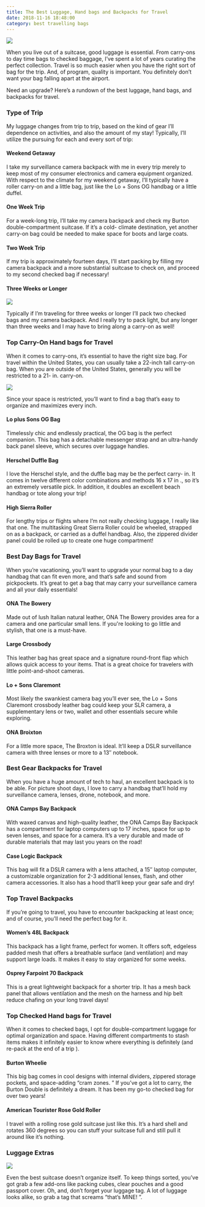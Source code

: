 ```yaml
---
title: The Best Luggage, Hand bags and Backpacks for Travel
date: 2018-11-16 18:48:00
category: best travelling bags
---
```


![](/img/9.jpg)

When you live out of a suitcase, good luggage is essential. From carry-ons to day time bags to checked baggage, I’ve spent a lot of years curating the perfect collection. Travel is so much easier when you have the right sort of bag for the trip. And, of program, quality is important. You definitely don’t want your bag falling apart at the airport.

Need an upgrade? Here’s a rundown of the best luggage, hand bags, and backpacks for travel.

### Type of Trip

My luggage changes from trip to trip, based on the kind of gear I’ll dependence on activities, and also the amount of my stay! Typically, I’ll utilize the pursuing for each and every sort of trip:

<!-- more -->

#### Weekend Getaway

I take my surveillance camera backpack with me in every trip merely to keep most of my consumer electronics and camera equipment organized. With respect to the climate for my weekend getaway, I’ll typically have a roller carry-on and a little bag, just like the Lo + Sons OG handbag or a little duffel.

#### One Week Trip

For a week-long trip, I’ll take my camera backpack and check my Burton double-compartment suitcase. If it’s a cold- climate destination, yet another carry-on bag could be needed to make space for boots and large coats.

#### Two Week Trip

If my trip is approximately fourteen days, I’ll start packing by filling my camera backpack and a more substantial suitcase to check on, and proceed to my second checked bag if necessary!

#### Three Weeks or Longer

![](/img/10.jpg)

Typically if I’m traveling for three weeks or longer I’ll pack two checked bags and my camera backpack. And I really try to pack light, but any longer than three weeks and I may have to bring along a carry-on as well!

### Top Carry-On Hand bags for Travel

When it comes to carry-ons, it’s essential to have the right size bag. For travel within the United States, you can usually take a 22-inch tall carry-on bag. When you are outside of the United States, generally you will be restricted to a 21- in. carry-on.

![](/img/11.jpg)

Since your space is restricted, you’ll want to find a bag that’s easy to organize and maximizes every inch.

#### Lo plus Sons OG Bag

Timelessly chic and endlessly practical, the OG bag is the perfect companion. This bag has a detachable messenger strap and an ultra-handy back panel sleeve, which secures over luggage handles.

#### Herschel Duffle Bag

I love the Herschel style, and the duffle bag may be the perfect carry- in. It comes in twelve different color combinations and methods 16 x 17 in ., so it’s an extremely versatile pick. In addition, it doubles an excellent beach handbag or tote along your trip!

#### High Sierra Roller

For lengthy trips or flights where I’m not really checking luggage, I really like that one. The multitasking Great Sierra Roller could be wheeled, strapped on as a backpack, or carried as a duffel handbag. Also, the zippered divider panel could be rolled up to create one huge compartment!

### Best Day Bags for Travel

When you’re vacationing, you’ll want to upgrade your normal bag to a day handbag that can fit even more, and that’s safe and sound from pickpockets. It’s great to get a bag that may carry your surveillance camera and all your daily essentials!

#### ONA The Bowery

Made out of lush Italian natural leather, ONA The Bowery provides area for a camera and one particular small lens. If you're looking to go little and stylish, that one is a must-have.

#### Large Crossbody

This leather bag has great space and a signature round-front flap which allows quick access to your items. That is a great choice for travelers with little point-and-shoot cameras.

#### Lo + Sons Claremont

Most likely the swankiest camera bag you’ll ever see, the Lo + Sons Claremont crossbody leather bag could keep your SLR camera, a supplementary lens or two, wallet and other essentials secure while exploring.

#### ONA Broixton

For a little more space, The Broxton is ideal. It’ll keep a DSLR surveillance camera with three lenses or more to a 13″ notebook.

### Best Gear Backpacks for Travel

When you have a huge amount of tech to haul, an excellent backpack is to be able. For picture shoot days, I love to carry a handbag that’ll hold my surveillance camera, lenses, drone, notebook, and more.

#### ONA Camps Bay Backpack

With waxed canvas and high-quality leather, the ONA Camps Bay Backpack has a compartment for laptop computers up to 17 inches, space for up to seven lenses, and space for a camera. It’s a very durable and made of durable materials that may last you years on the road!

#### Case Logic Backpack

This bag will fit a DSLR camera with a lens attached, a 15″ laptop computer, a customizable organization for 2-3 additional lenses, flash, and other camera accessories. It also has a hood that’ll keep your gear safe and dry!

### Top Travel Backpacks

If you’re going to travel, you have to encounter backpacking at least once; and of course, you’ll need the perfect bag for it.

#### Women’s 48L Backpack

This backpack has a light frame, perfect for women. It offers soft, edgeless padded mesh that offers a breathable surface (and ventilation) and may support large loads. It makes it easy to stay organized for some weeks.

#### Osprey Farpoint 70 Backpack

This is a great lightweight backpack for a shorter trip. It has a mesh back panel that allows ventilation and the mesh on the harness and hip belt reduce chafing on your long travel days!

### Top Checked Hand bags for Travel

When it comes to checked bags, I opt for double-compartment luggage for optimal organization and space. Having different compartments to stash items makes it infinitely easier to know where everything is definitely (and re-pack at the end of a trip ).

#### Burton Wheelie

This big bag comes in cool designs with internal dividers, zippered storage pockets, and space-adding “cram zones. ” If you’ve got a lot to carry, the Burton Double is definitely a dream. It has been my go-to checked bag for over two years!

#### American Tourister Rose Gold Roller

I travel with a rolling rose gold suitcase just like this. It’s a hard shell and rotates 360 degrees so you can stuff your suitcase full and still pull it around like it’s nothing.

### Luggage Extras

![](/img/12.jpg)

Even the best suitcase doesn’t organize itself. To keep things sorted, you’ve got grab a few add-ons like packing cubes, clear pouches and a good passport cover. Oh, and, don’t forget your luggage tag. A lot of luggage looks alike, so grab a tag that screams “that’s MINE! ”.
